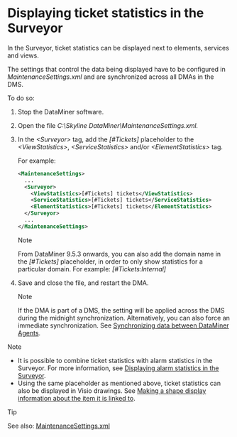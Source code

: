 # Displaying ticket statistics in the Surveyor

In the Surveyor, ticket statistics can be displayed next to elements, services and views.

The settings that control the data being displayed have to be configured in *MaintenanceSettings.xml* and are synchronized across all DMAs in the DMS.

To do so:

1. Stop the DataMiner software.

2. Open the file *C:\\Skyline DataMiner\\MaintenanceSettings.xml.*

3. In the *\<Surveyor>* tag, add the *\[#Tickets\]* placeholder to the *\<ViewStatistics>*, *\<ServiceStatistics>* and/or *\<ElementStatistics>* tag.

    For example:

    ```xml
    <MaintenanceSettings>
      ...
      <Surveyor>
        <ViewStatistics>[#Tickets] tickets</ViewStatistics>
        <ServiceStatistics>[#Tickets] tickets</ServiceStatistics>
        <ElementStatistics>[#Tickets] tickets</ElementStatistics>
      </Surveyor>
      ...
    </MaintenanceSettings>
    ```

    > [!NOTE]
    > From DataMiner 9.5.3 onwards, you can also add the domain name in the *\[#Tickets\]* placeholder, in order to only show statistics for a particular domain. For example: *\[#Tickets:Internal\]*

4. Save and close the file, and restart the DMA.

    > [!NOTE]
    > If the DMA is part of a DMS, the setting will be applied across the DMS during the midnight synchronization. Alternatively, you can also force an immediate synchronization. See [Synchronizing data between DataMiner Agents](../../part_3/DataminerSystems/Synchronizing_data_between_DataMiner_Agents.md).

> [!NOTE]
> - It is possible to combine ticket statistics with alarm statistics in the Surveyor. For more information, see [Displaying alarm statistics in the Surveyor](../../part_2/alarms/Displaying_alarm_statistics_in_the_Surveyor.md).
> - Using the same placeholder as mentioned above, ticket statistics can also be displayed in Visio drawings. See [Making a shape display information about the item it is linked to](../../part_2/visio/Making_a_shape_display_information_about_the_item_it_is_linked_to.md).

> [!TIP]
> See also:
> [MaintenanceSettings.xml](../../part_7/SkylineDataminerFolder/MaintenanceSettings_xml.md#maintenancesettingsxml)

